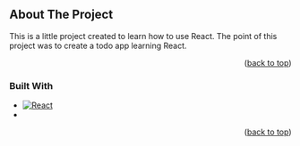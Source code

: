 ## About The Project

This is a little project created to learn how to use React. 
The point of this project was to create a todo app learning React.

<p align="right">(<a href="#readme-top">back to top</a>)</p>


### Built With

* [![React][React.js]][React-url]
* 

<p align="right">(<a href="#readme-top">back to top</a>)</p>

<!-- MARKDOWN LINKS & IMAGES -->
<!-- https://www.markdownguide.org/basic-syntax/#reference-style-links -->
[React.js]: https://img.shields.io/badge/React-20232A?style=for-the-badge&logo=react&logoColor=61DAFB
[React-url]: https://reactjs.org/




